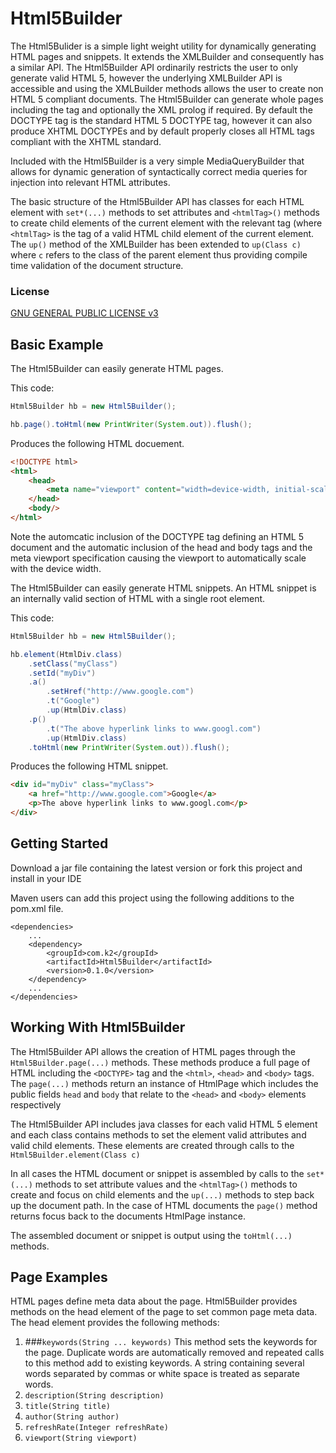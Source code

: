 # Html5Builder
The Html5Bulider is a simple light weight utility for dynamically generating HTML pages and snippets. It extends the XMLBuilder and consequently has a similar API. The Html5Builder API ordinarily restricts the user to only generate valid HTML 5, however the underlying XMLBuilder API is accessible and using the XMLBuilder methods allows the user to create non HTML 5 compliant documents. The Html5Builder can generate whole pages including the <DOCTYPE> tag and optionally the XML prolog if required. By default the DOCTYPE tag is the standard HTML 5 DOCTYPE tag, however it can also produce XHTML DOCTYPEs and by default properly closes all HTML tags compliant with the XHTML standard.

Included with the Html5Builder is a very simple MediaQueryBuilder that allows for dynamic generation of syntactically correct media queries for injection into relevant HTML attributes.

The basic structure of the Html5Builder API has classes for each HTML element with `set*(...)` methods to set attributes and `<htmlTag>()` methods to create child elements of the current element with the relevant tag (where `<htmlTag>` is the tag of a valid HTML child element of the current element. The `up()` method of the XMLBuilder has been extended to `up(Class c)` where `c` refers to the class of the parent element thus providing compile time validation of the document structure.

### License

[GNU GENERAL PUBLIC LICENSE v3](http://fsf.org/)

## Basic Example

The Html5Builder can easily generate HTML pages.

This code:
```java
Html5Builder hb = new Html5Builder();

hb.page().toHtml(new PrintWriter(System.out)).flush();
```
Produces the following HTML docuement.
```html
<!DOCTYPE html>
<html>
	<head>
		<meta name="viewport" content="width=device-width, initial-scale=1.0">
	</head>
	<body/>
</html>
```
Note the automcatic inclusion of the DOCTYPE tag defining an HTML 5 document and the automatic inclusion of the head and body tags and the meta viewport specification causing the viewport to automatically scale with the device width.

The Html5Builder can easily generate HTML snippets.  An HTML snippet is an internally valid section of HTML with a single root element.

This code:
```java
Html5Builder hb = new Html5Builder();

hb.element(HtmlDiv.class)
	.setClass("myClass")
	.setId("myDiv")
	.a()
		.setHref("http://www.google.com")
		.t("Google")
		.up(HtmlDiv.class)
	.p()
		.t("The above hyperlink links to www.googl.com")
		.up(HtmlDiv.class)
	.toHtml(new PrintWriter(System.out)).flush();
```
Produces the following HTML snippet.
```html
<div id="myDiv" class="myClass">
	<a href="http://www.google.com">Google</a>
	<p>The above hyperlink links to www.googl.com</p>
</div>
```

## Getting Started

Download a jar file containing the latest version or fork this project and install in your IDE

Maven users can add this project using the following additions to the pom.xml file.
```maven
<dependencies>
    ...
    <dependency>
        <groupId>com.k2</groupId>
        <artifactId>Html5Builder</artifactId>
        <version>0.1.0</version>
    </dependency>
    ...
</dependencies>
```

## Working With Html5Builder
The Html5Builder API allows the creation of HTML pages through the `Html5Builder.page(...)` methods. These methods produce a full page of HTML including the `<DOCTYPE>` tag and the `<html>`, `<head>` and `<body>` tags. The `page(...)` methods return an instance of HtmlPage which includes the public fields `head` and `body` that relate to the `<head>` and `<body>` elements respectively

The Html5Builder API includes java classes for each valid HTML 5 element and each class contains methods to set the element valid attributes and valid child elements. These elements are created through calls to the `Html5Builder.element(Class c)`

In all cases the HTML document or snippet is assembled by calls to the `set*(...)` methods to set attribute values and the `<htmlTag>()` methods to create and focus on child elements and the `up(...)` methods to step back up the document path. In the case of HTML documents the `page()` method returns focus back to the documents HtmlPage instance.

The assembled document or snippet is output using the `toHtml(...)` methods.


## Page Examples

HTML pages define meta data about the page. Html5Builder provides methods on the head element of the page to set common page meta data. The head element provides the following methods:

1. ###`keywords(String ... keywords)`
This method sets the keywords for the page. Duplicate words are automatically removed  and repeated calls to this method add to existing keywords. A string containing several words separated by commas or white space is treated as separate words.
1. `description(String description)`
1. `title(String title)`
1. `author(String author)`
1. `refreshRate(Integer refreshRate)`
1. `viewport(String viewport)`








